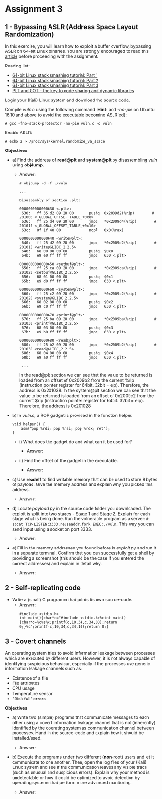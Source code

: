 # Assignment 3

## 1 - Bypassing ASLR (Address Space Layout Randomization)

In this exercise, you will learn how to exploit a buffer overflow, bypassing ASLR on 64-bit Linux binaries. You are strongly encouraged to read this [article](https://blog.techorganic.com/2016/03/18/64-bit-linux-stack-smashing-tutorial-part-3/) before proceeding with the assignment.

Reading list:

* [64-bit Linux stack smashing tutorial: Part 1](https://blog.techorganic.com/2015/04/10/64-bit-linux-stack-smashing-tutorial-part-1/)
* [64-bit Linux stack smashing tutorial: Part 2](https://blog.techorganic.com/2015/04/21/64-bit-linux-stack-smashing-tutorial-part-2/)
* [64-bit Linux stack smashing tutorial: Part 3](https://blog.techorganic.com/2016/03/18/64-bit-linux-stack-smashing-tutorial-part-3/)
* [PLT and GOT - the key to code sharing and dynamic libraries](https://www.technovelty.org/linux/plt-and-got-the-key-to-code-sharing-and-dynamic-libraries.html)


Login your (Kali) Linux system and download the source [code](https://www.cs.ru.nl/~vmoonsamy/teaching/ossec2016/a3_sourcecode.zip).

Compile *vuln.c* using the following command (**Hint**: add *-no-pie* on Ubuntu 16.10 and above to avoid the executable becoming ASLR'ed):

`# gcc -fno-stack-protector -no-pie vuln.c -o vuln`

Enable ASLR:

`# echo 2 > /proc/sys/kernel/randomize_va_space`


**Objectives**

* a) Find the address of **read@plt** and **system@plt** by disassembling *vuln* using **objdump**.
	* Answer:
		```
		# objdump -d -f ./vuln 

		...

		Disassembly of section .plt:

		0000000000000630 <.plt>:
		 630:	ff 35 d2 09 20 00    	pushq  0x2009d2(%rip)        # 201008 <_GLOBAL_OFFSET_TABLE_+0x8>
		 636:	ff 25 d4 09 20 00    	jmpq   *0x2009d4(%rip)        # 201010 <_GLOBAL_OFFSET_TABLE_+0x10>
		 63c:	0f 1f 40 00          	nopl   0x0(%rax)

		0000000000000640 <write@plt>:
		 640:	ff 25 d2 09 20 00    	jmpq   *0x2009d2(%rip)        # 201018 <write@GLIBC_2.2.5>
		 646:	68 00 00 00 00       	pushq  $0x0
		 64b:	e9 e0 ff ff ff       	jmpq   630 <.plt>

		0000000000000650 <setbuf@plt>:
		 650:	ff 25 ca 09 20 00    	jmpq   *0x2009ca(%rip)        # 201020 <setbuf@GLIBC_2.2.5>
		 656:	68 01 00 00 00       	pushq  $0x1
		 65b:	e9 d0 ff ff ff       	jmpq   630 <.plt>

		0000000000000660 <system@plt>:
		 660:	ff 25 c2 09 20 00    	jmpq   *0x2009c2(%rip)        # 201028 <system@GLIBC_2.2.5>
		 666:	68 02 00 00 00       	pushq  $0x2
		 66b:	e9 c0 ff ff ff       	jmpq   630 <.plt>

		0000000000000670 <printf@plt>:
		 670:	ff 25 ba 09 20 00    	jmpq   *0x2009ba(%rip)        # 201030 <printf@GLIBC_2.2.5>
		 676:	68 03 00 00 00       	pushq  $0x3
		 67b:	e9 b0 ff ff ff       	jmpq   630 <.plt>

		0000000000000680 <read@plt>:
		 680:	ff 25 b2 09 20 00    	jmpq   *0x2009b2(%rip)        # 201038 <read@GLIBC_2.2.5>
		 686:	68 04 00 00 00       	pushq  $0x4
		 68b:	e9 a0 ff ff ff       	jmpq   630 <.plt>

		 ...

		```

		 In the read@plt section we can see that the value to be returned is loaded from an offset of 0x2009b2 from the current %rip (instruction pointer register for 64bit. 32bit = eip). Therefore, the address is 0x201038.
		 In the system@plt section we can see that the value to be returned is loaded from an offset of 0x2009c2 from the current $rip (instruction pointer register for 64bit. 32bit = eip). Therefore, the address is 0x201028

* b) In *vuln.c*, a ROP gadget is provided in the function helper.

	```
	void helper() {
    	asm("pop %rdi; pop %rsi; pop %rdx; ret");
	}
	```

	* i) What does the gadget do and what can it be used for?
		* Answer:

	* ii) Find the offset of the gadget in the executable.
		* Answer:

* c) Use **readelf** to find writable memory that can be used to store 8 bytes of payload. Give the memory address and explain why you picked this address.
	* Answer:

* d) Locate *payload.py* in the source code folder you downloaded. The exploit is split into two stages - Stage 1 and Stage 2. Explain for each stage what is being done. Run the volnerable program as a server: `# socat TCP-LISTEN:3333,reuseaddr,fork EXEC:./vuln`. This way you can send input using a socket on port 3333.
	* Answer:

* e) Fill in the memory addresses you found before in *exploit.py* and run it in a separate terminal. Confirm that you can successfully get a shell by providing a screenshot (this should be the case if you entered the correct addresses) and explain in detail why.
	* Answer:


## 2 - Self-replicating code

* Write a (small) C programm that prints its own source-code.
	* Answer:
		```
		#include <stdio.h>
		int main(){char*c="#include <stdio.h>%cint main(){char*c=%c%s%c;printf(c,10,34,c,34,10);return 0;}%c";printf(c,10,34,c,34,10);return 0;}
		```



## 3 - Covert channels

An operating system tries to avoid information leakage between processes which are executed by different users. However, it is not always capable of identifying suspicious behaviour, especially if the processes use generic information leakage channels such as:

* Existence of a file
* File attributes
* CPU usage
* Temperature sensor
* "Disk full" errors

**Objectives**

* a) Write two (simple) programs that communicate messages to each other using a covert information leakage channel that is not (inherently) identified by the operating system as communication channel between processes. Hand in the source-code and explain how it should be installed/used.
	* Anwser:

* b) Execute the programs under two different (**non**-root) users and let it communicate to one another. Then, open the log files of your (Kali) Linux system and see if the communication leaves any visible trace (such as unusual and suspicious errors). Explain why your method is undetectable or how it could be optimized to avoid detection by operating systems that perform more advanced monitoring.
	* Answer:	
